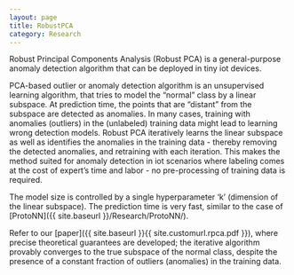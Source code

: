 ```yaml
---
layout: page
title: RobustPCA
category: Research
---
```


Robust Principal Components Analysis (Robust PCA) is a general-purpose anomaly detection algorithm that can be deployed in tiny iot devices.


PCA-based outlier or anomaly detection algorithm is an unsupervised learning algorithm, that tries to model the “normal” class by a linear subspace. At prediction time, the points that are “distant” from the subspace are detected as anomalies. In many cases, training with anomalies (outliers) in the (unlabeled) training data might lead to learning wrong detection models. Robust PCA iteratively learns the linear subspace as well as identifies the anomalies in the training data - thereby removing the detected anomalies, and retraining with each iteration. This makes the method suited for anomaly detection in iot scenarios where labeling comes at the cost of expert’s time and labor - no pre-processing of training data is required. 


The model size is controlled by a single hyperparameter ‘k’ (dimension of the linear subspace). The prediction time is very fast, similar to the case of [ProtoNN]({{ site.baseurl }}/Research/ProtoNN/). 

Refer to our [paper]({{ site.baseurl }}{{ site.customurl.rpca.pdf }}), where precise theoretical guarantees are developed; the iterative algorithm provably converges to the true subspace of the normal class, despite the presence of a constant fraction of outliers (anomalies) in the training data.
